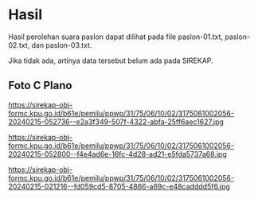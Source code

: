 # Hasil

Hasil perolehan suara paslon dapat dilihat pada file paslon-01.txt, paslon-02.txt, dan paslon-03.txt.

Jika tidak ada, artinya data tersebut belum ada pada SIREKAP.

## Foto C Plano

https://sirekap-obj-formc.kpu.go.id/b61e/pemilu/ppwp/31/75/06/10/02/3175061002056-20240215-052736--e2a3f349-507f-4322-abfa-25ff6aec1627.jpg

https://sirekap-obj-formc.kpu.go.id/b61e/pemilu/ppwp/31/75/06/10/02/3175061002056-20240215-052800--f4e4ad6e-16fc-4d28-ad21-e5fda5737a68.jpg

https://sirekap-obj-formc.kpu.go.id/b61e/pemilu/ppwp/31/75/06/10/02/3175061002056-20240215-021216--fd059cd5-8705-4866-a69c-e48cadddd5f6.jpg
